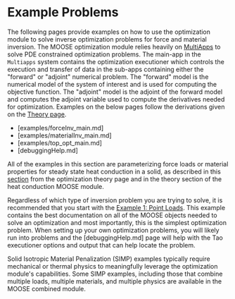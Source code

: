 # Example Problems

The following pages provide examples on how to use the optimization module to solve inverse optimization problems for force and material inversion.  The MOOSE optimization module relies heavily on [MultiApps](MultiApps/index.md) to solve PDE constrained optimization problems.  The main-app in the `Multiapps` system contains the optimization executioner which controls the execution and transfer of data in the sub-apps containing either the "forward" or "adjoint" numerical problem. The "forward" model is the numerical model of the system of interest and is used for computing the objective function.  The "adjoint" model is the adjoint of the forward model and computes the adjoint variable used to compute the derivatives needed for optimization.  Examples on the below pages follow the derivations given on the [Theory page](theory/InvOptTheory.md).

- [examples/forceInv_main.md]
- [examples/materialInv_main.md]
- [examples/top_opt_main.md]
- [debuggingHelp.md]

All of the examples in this section are parameterizing force loads or material properties for steady state
heat conduction in a solid, as described in this [section](theory/InvOptTheory.md#sec:adjoint) from the optimization theory page and in the theory section of the heat conduction MOOSE module.

Regardless of which type of inversion problem you are trying to solve, it is recommended that you start with the [Example 1: Point Loads](forceInv_pointLoads.md).  This example contains the best documentation on all of the MOOSE objects needed to solve an optimization and most importantly, this is the simplest optimization problem.  When setting up your own optimization problems, you will likely run into problems and the [debuggingHelp.md] page will help with the Tao executioner options and output that can help locate the problem.


Solid Isotropic Material Penalization (SIMP) examples typically require mechanical or thermal physics to meaningfully leverage
the optimization module's capabilities. Some SIMP examples, including those that combine multiple loads, multiple materials, and
multiple physics are available in the MOOSE combined module.
